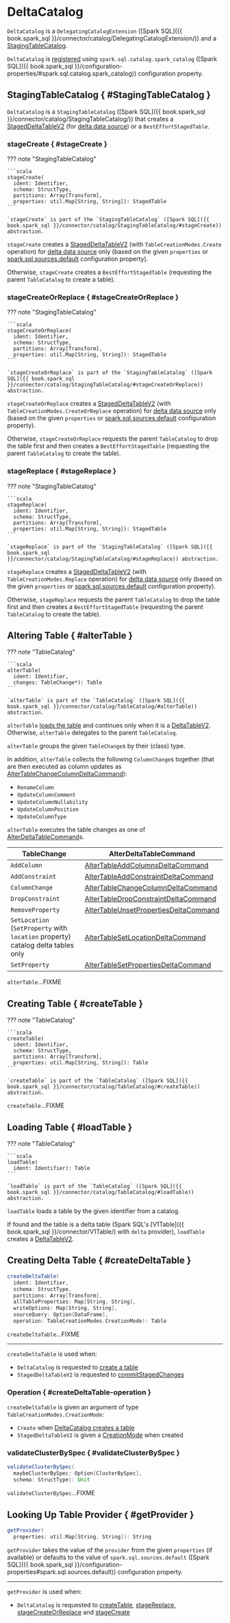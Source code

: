 # DeltaCatalog

`DeltaCatalog` is a `DelegatingCatalogExtension` ([Spark SQL]({{ book.spark_sql }}/connector/catalog/DelegatingCatalogExtension/)) and a [StagingTableCatalog](#StagingTableCatalog).

`DeltaCatalog` is [registered](installation.md) using `spark.sql.catalog.spark_catalog` ([Spark SQL]({{ book.spark_sql }}/configuration-properties/#spark.sql.catalog.spark_catalog)) configuration property.

## StagingTableCatalog { #StagingTableCatalog }

`DeltaCatalog` is a `StagingTableCatalog` ([Spark SQL]({{ book.spark_sql }}/connector/catalog/StagingTableCatalog/)) that creates a [StagedDeltaTableV2](StagedDeltaTableV2.md) (for [delta data source](spark-connector/DeltaSourceUtils.md#isDeltaDataSourceName)) or a `BestEffortStagedTable`.

### stageCreate { #stageCreate }

??? note "StagingTableCatalog"

    ```scala
    stageCreate(
      ident: Identifier,
      schema: StructType,
      partitions: Array[Transform],
      properties: util.Map[String, String]): StagedTable
    ```

    `stageCreate` is part of the `StagingTableCatalog` ([Spark SQL]({{ book.spark_sql }}/connector/catalog/StagingTableCatalog/#stageCreate)) abstraction.

`stageCreate` creates a [StagedDeltaTableV2](StagedDeltaTableV2.md) (with `TableCreationModes.Create` operation) for [delta data source](spark-connector/DeltaSourceUtils.md#isDeltaDataSourceName) only (based on the given `properties` or [spark.sql.sources.default](#getProvider) configuration property).

Otherwise, `stageCreate` creates a `BestEffortStagedTable` (requesting the parent `TableCatalog` to create a table).

### stageCreateOrReplace { #stageCreateOrReplace }

??? note "StagingTableCatalog"

    ```scala
    stageCreateOrReplace(
      ident: Identifier,
      schema: StructType,
      partitions: Array[Transform],
      properties: util.Map[String, String]): StagedTable
    ```

    `stageCreateOrReplace` is part of the `StagingTableCatalog` ([Spark SQL]({{ book.spark_sql }}/connector/catalog/StagingTableCatalog/#stageCreateOrReplace)) abstraction.

`stageCreateOrReplace` creates a [StagedDeltaTableV2](StagedDeltaTableV2.md) (with `TableCreationModes.CreateOrReplace` operation) for [delta data source](spark-connector/DeltaSourceUtils.md#isDeltaDataSourceName) only (based on the given `properties` or [spark.sql.sources.default](#getProvider) configuration property).

Otherwise, `stageCreateOrReplace` requests the parent `TableCatalog` to drop the table first and then creates a `BestEffortStagedTable` (requesting the parent `TableCatalog` to create the table).

### stageReplace { #stageReplace }

??? note "StagingTableCatalog"

    ```scala
    stageReplace(
      ident: Identifier,
      schema: StructType,
      partitions: Array[Transform],
      properties: util.Map[String, String]): StagedTable
    ```

    `stageReplace` is part of the `StagingTableCatalog` ([Spark SQL]({{ book.spark_sql }}/connector/catalog/StagingTableCatalog/#stageReplace)) abstraction.

`stageReplace` creates a [StagedDeltaTableV2](StagedDeltaTableV2.md) (with `TableCreationModes.Replace` operation) for [delta data source](spark-connector/DeltaSourceUtils.md#isDeltaDataSourceName) only (based on the given `properties` or [spark.sql.sources.default](#getProvider) configuration property).

Otherwise, `stageReplace` requests the parent `TableCatalog` to drop the table first and then creates a `BestEffortStagedTable` (requesting the parent `TableCatalog` to create the table).

## Altering Table { #alterTable }

??? note "TableCatalog"

    ```scala
    alterTable(
      ident: Identifier,
      changes: TableChange*): Table
    ```

    `alterTable` is part of the `TableCatalog` ([Spark SQL]({{ book.spark_sql }}/connector/catalog/TableCatalog/#alterTable)) abstraction.

`alterTable` [loads the table](#loadTable) and continues only when it is a [DeltaTableV2](DeltaTableV2.md). Otherwise, `alterTable` delegates to the parent `TableCatalog`.

`alterTable` groups the given `TableChange`s by their (class) type.

In addition, `alterTable` collects the following `ColumnChange`s together (that are then executed as column updates as [AlterTableChangeColumnDeltaCommand](commands/alter/AlterTableChangeColumnDeltaCommand.md)):

* `RenameColumn`
* `UpdateColumnComment`
* `UpdateColumnNullability`
* `UpdateColumnPosition`
* `UpdateColumnType`

`alterTable` executes the table changes as one of [AlterDeltaTableCommand](commands/alter/AlterDeltaTableCommand.md)s.

TableChange | AlterDeltaTableCommand
------------|----------
 `AddColumn` | [AlterTableAddColumnsDeltaCommand](commands/alter/AlterTableAddColumnsDeltaCommand.md)
 `AddConstraint` | [AlterTableAddConstraintDeltaCommand](commands/alter/AlterTableAddConstraintDeltaCommand.md)
 `ColumnChange` | [AlterTableChangeColumnDeltaCommand](commands/alter/AlterTableChangeColumnDeltaCommand.md)
 `DropConstraint` | [AlterTableDropConstraintDeltaCommand](commands/alter/AlterTableDropConstraintDeltaCommand.md)
 `RemoveProperty` | [AlterTableUnsetPropertiesDeltaCommand](commands/alter/AlterTableUnsetPropertiesDeltaCommand.md)
 `SetLocation`<br>(`SetProperty` with `location` property)<br>catalog delta tables only | [AlterTableSetLocationDeltaCommand](commands/alter/AlterTableSetLocationDeltaCommand.md)
 `SetProperty` | [AlterTableSetPropertiesDeltaCommand](commands/alter/AlterTableSetPropertiesDeltaCommand.md)

`alterTable`...FIXME

## Creating Table { #createTable }

??? note "TableCatalog"

    ```scala
    createTable(
      ident: Identifier,
      schema: StructType,
      partitions: Array[Transform],
      properties: util.Map[String, String]): Table
    ```

    `createTable` is part of the `TableCatalog` ([Spark SQL]({{ book.spark_sql }}/connector/catalog/TableCatalog/#createTable)) abstraction.

`createTable`...FIXME

## Loading Table { #loadTable }

??? note "TableCatalog"

    ```scala
    loadTable(
      ident: Identifier): Table
    ```

    `loadTable` is part of the `TableCatalog` ([Spark SQL]({{ book.spark_sql }}/connector/catalog/TableCatalog/#loadTable)) abstraction.

`loadTable` loads a table by the given identifier from a catalog.

If found and the table is a delta table (Spark SQL's [V1Table]({{ book.spark_sql }}/connector/V1Table/) with `delta` provider), `loadTable` creates a [DeltaTableV2](DeltaTableV2.md).

## Creating Delta Table { #createDeltaTable }

```scala
createDeltaTable(
  ident: Identifier,
  schema: StructType,
  partitions: Array[Transform],
  allTableProperties: Map[String, String],
  writeOptions: Map[String, String],
  sourceQuery: Option[DataFrame],
  operation: TableCreationModes.CreationMode): Table
```

`createDeltaTable`...FIXME

---

`createDeltaTable` is used when:

* `DeltaCatalog` is requested to [create a table](#createTable)
* `StagedDeltaTableV2` is requested to [commitStagedChanges](StagedDeltaTableV2.md#commitStagedChanges)

### Operation { #createDeltaTable-operation }

`createDeltaTable` is given an argument of type `TableCreationModes.CreationMode`:

* `Create` when [DeltaCatalog creates a table](#createTable)
* `StagedDeltaTableV2` is given a [CreationMode](StagedDeltaTableV2.md#operation) when created

### validateClusterBySpec { #validateClusterBySpec }

```scala
validateClusterBySpec(
  maybeClusterBySpec: Option[ClusterBySpec],
  schema: StructType): Unit
```

`validateClusterBySpec`...FIXME

## Looking Up Table Provider { #getProvider }

```scala
getProvider(
  properties: util.Map[String, String]): String
```

`getProvider` takes the value of the `provider` from the given `properties` (if available) or defaults to the value of `spark.sql.sources.default` ([Spark SQL]({{ book.spark_sql }}/configuration-properties#spark.sql.sources.default)) configuration property.

---

`getProvider` is used when:

* `DeltaCatalog` is requested to [createTable](#createTable), [stageReplace](#stageReplace), [stageCreateOrReplace](#stageCreateOrReplace) and [stageCreate](#stageCreate)
